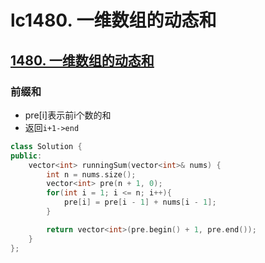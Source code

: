 # lc1480. 一维数组的动态和




## [1480. 一维数组的动态和](https://leetcode-cn.com/problems/running-sum-of-1d-array/)

### 前缀和

+ pre[i]表示前i个数的和
+ 返回`i+1->end`

``` cpp
class Solution {
public:
    vector<int> runningSum(vector<int>& nums) {
        int n = nums.size();
        vector<int> pre(n + 1, 0);
        for(int i = 1; i <= n; i++){
            pre[i] = pre[i - 1] + nums[i - 1];
        }

        return vector<int>(pre.begin() + 1, pre.end());
    }
};
```


